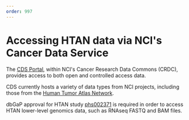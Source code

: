 ```yaml
---
order: 997
---
```


# Accessing HTAN data via NCI's Cancer Data Service

The [CDS Portal](https://dataservice.datacommons.cancer.gov/), within NCI's Cancer Research Data Commons (CRDC), provides access to both open and controlled access data. 

CDS currently hosts a variety of data types from NCI projects, including those from the [Human Tumor Atlas Network](https://dataservice.datacommons.cancer.gov/#/study/phs002371). 

dbGaP approval for HTAN study [phs002371](https://www.ncbi.nlm.nih.gov/projects/gap/cgi-bin/study.cgi?study_id=phs002371.v3.p1) is required in order to access HTAN lower-level genomics data, such as RNAseq FASTQ and BAM files.
